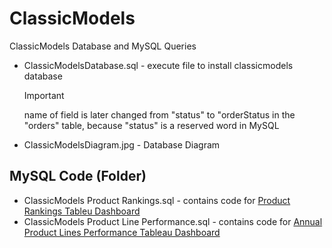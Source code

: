 # ClassicModels
ClassicModels Database and MySQL Queries

- ClassicModelsDatabase.sql - execute file to install classicmodels database
  > [!IMPORTANT]
  > name of field is later changed from "status" to "orderStatus in the "orders" table, because "status" is a reserved word in MySQL
- ClassicModelsDiagram.jpg - Database Diagram

## MySQL Code (Folder)
  - ClassicModels Product Rankings.sql - contains code for [Product Rankings Tableu Dashboard](https://public.tableau.com/views/ClassicModelsProductRankings/ProductRankings?:language=en-US&:display_count=n&:origin=viz_share_link)
  - ClassicModels Product Line Performance.sql - contains code for [Annual Product Lines Performance Tableau Dashboard](https://public.tableau.com/views/ClassicModelsAnnualProductLinesPerformance/ProductLinesPerformance?:language=en-US&:display_count=n&:origin=viz_share_link)
